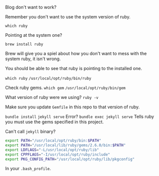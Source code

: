 Blog don't want to work?


Remember you don't want to use the system version of ruby.


`which ruby`


Pointing at the system one?


`brew install ruby`


Brew will give you a spiel about how you don't want to mess with the system ruby, it isn't wrong.


You should be able to see that ruby is pointing to the installed one.


`which ruby`
`/usr/local/opt/ruby/bin/ruby`


Check ruby gems.
`which gem`
`/usr/local/opt/ruby/bin/gem`


What version of ruby were we using?
`ruby -v`


Make sure you update `Gemfile` in this repo to that version of ruby.


`bundle install`
`jekyll serve`
Error?
`bundle exec jekyll serve`
Tells ruby you must use the gems specified in this project.


Can't call `jekyll` binary?
```bash
export PATH="/usr/local/opt/ruby/bin:$PATH"
export PATH="/usr/local/lib/ruby/gems/2.6.0/bin:$PATH"
export LDFLAGS="-L/usr/local/opt/ruby/lib"
export CPPFLAGS="-I/usr/local/opt/ruby/include"
export PKG_CONFIG_PATH="/usr/local/opt/ruby/lib/pkgconfig"
```


In your `.bash_profile`.